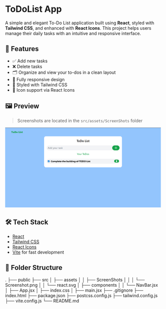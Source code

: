# ToDoList App

A simple and elegant To-Do List application built using **React**, styled with **Tailwind CSS**, and enhanced with **React Icons**. This project helps users manage their daily tasks with an intuitive and responsive interface.

## 🚀 Features

- ✅ Add new tasks
- ❌ Delete tasks
- 🗂️ Organize and view your to-dos in a clean layout
- 📱 Fully responsive design
- 💅 Styled with Tailwind CSS
- 🎨 Icon support via React Icons

## 🖼️ Preview

> Screenshots are located in the `src/assets/ScreenShots` folder

![App Screenshot](./src/assets/ScreenShots/preview.png)

## 🛠️ Tech Stack

- [React](https://reactjs.org/)
- [Tailwind CSS](https://tailwindcss.com/)
- [React Icons](https://react-icons.github.io/react-icons/)
- [Vite](https://vitejs.dev/) for fast development

## 📁 Folder Structure

.
├── public
├── src
│ ├── assets
│ │ ├── ScreenShots
│ │ │ └── Screenshot.png
│ │ └── react.svg
│ ├── components
│ │ └── NavBar.jsx
│ ├── App.jsx
│ ├── index.css
│ ├── main.jsx
├── .gitignore
├── index.html
├── package.json
├── postcss.config.js
├── tailwind.config.js
├── vite.config.js
└── README.md
